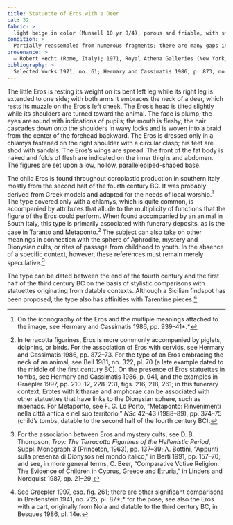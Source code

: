 ```yaml
---
title: Statuette of Eros with a Deer
cat: 32
fabric: >
  light beige in color (Munsell 10 yr 8/4), porous and friable, with small and intermittent reflective inclusions; in a number of points, the fabric presents an orange color (Munsell 5 yr 7/8), with calcareous inclusions. The polychromy has been preserved in a number of areas, laid over a layer of white slip: pink (wings), purple (hair, complexion, and animal fur), and black (sections of background). The front part was made with a simple mold; the back part, not modeled, features a circular vent hole. The wings and tail were applied to the figure before firing; a number of details, such as the deer’s rear hoof, were retouched by hand.
condition: > 
  Partially reassembled from numerous fragments; there are many gaps in both the back and the front sections.
provenance: > 
  – Robert Hecht (Rome, Italy); 1971, Royal Athena Galleries (New York, New York), sold to the J. Paul Getty Museum, 1971.
bibliography: > 
  Selected Works 1971, no. 61; Hermary and Cassimatis 1986, p. 873, no. 236.
---
```

The little Eros is resting its weight on its bent left leg while its
right leg is extended to one side; with both arms it embraces the neck
of a deer, which rests its muzzle on the Eros’s left cheek. The Eros’s
head is tilted slightly while its shoulders are turned toward the
animal. The face is plump; the eyes are round with indications of
pupils; the mouth is fleshy; the hair cascades down onto the shoulders
in wavy locks and is woven into a braid from the center of the forehead
backward. The Eros is dressed only in a chlamys fastened on the right
shoulder with a circular clasp; his feet are shod with sandals. The
Eros’s wings are spread. The front of the fat body is naked and folds of
flesh are indicated on the inner thighs and abdomen. The figures are set
upon a low, hollow, parallelepiped-shaped base.

The child Eros is found throughout coroplastic production in southern
Italy mostly from the second half of the fourth century <span
class="smcaps">BC.</span> It was probably derived from
Greek models and adapted for the needs of local worship.[^1] The type
covered only with a chlamys, which is quite common, is accompanied by
attributes that allude to the multiplicity of functions that the figure
of the Eros could perform. When found accompanied by an animal in South
Italy, this type is primarily associated with funerary deposits, as is
the case in Taranto and Metaponto.[^2] The subject can also take on
other meanings in connection with the sphere of Aphrodite, mystery and
Dionysian cults, or rites of passage from childhood to youth. In the
absence of a specific context, however, these references must remain
merely speculative.[^3]

The type can be dated between the end of the fourth century and the
first half of the third century <span
class="smcaps">BC</span> on the basis of stylistic
comparisons with statuettes originating from datable contexts. Although
a Sicilian findspot has been proposed, the type also has affinities with
Tarentine pieces.[^4]

[^1]: On the iconography of the Eros and the multiple meanings attached
    to the image, see <span class="smcaps">Hermary and
    Cassimatis</span> 1986, pp. 939–41*.*

[^2]: In terracotta figurines, Eros is more commonly accompanied by
    piglets, dolphins, or birds. For the association of Eros with
    cervids, see <span class="smcaps">Hermary and
    Cassimatis</span> 1986, pp. 872–73. For the type of an Eros
    embracing the neck of an animal, see <span
    class="smcaps">Bell</span> 1981, no. 322, pl. 70
    (a late example dated to the middle of the first century <span
    class="smcaps">BC</span>). On the presence of Eros
    statuettes in tombs, see <span
    class="smcaps">Hermary and Cassimatis</span> 1986,
    p. 941, and the examples in <span
    class="smcaps">Graepler</span> 1997, pp. 210–12,
    228–231, figs. 216, 218, 261; in this funerary context, Erotes with
    kitharae and amphorae can be associated with other statuettes that
    have links to the Dionysian sphere, such as maenads<span
    class="smcaps">.</span> For Metaponto, see F. G.
    Lo Porto, “Metaponto: Rinvenimenti nella città antica e nel suo
    territorio,” *NSc* 42–43 (1988–89), pp. 374–75 (child’s tombs,
    datable to the second half of the fourth century <span
    class="smcaps">BC</span>).

[^3]: For the association between Eros and mystery cults, see D. B.
    Thompson, *Troy: The Terracotta Figurines of the Hellenistic
    Period*, Suppl. Monograph 3 (Princeton, 1963), pp. 137–39; A.
    Bottini, “Appunti sulla presenza di Dionysos nel mondo italico,” in
    <span class="smcaps">Berti</span> 1991, pp.
    157–70; and see, in more general terms, C. Beer, “Comparative Votive
    Religion: The Evidence of Children in Cyprus, Greece and Etruria,”
    in <span class="smcaps">Linders and
    Nordquist</span> 1987, pp. 21–29.

[^4]: See <span class="smcaps">Graepler</span> 1997,
    esp. fig. 261; there are other significant comparisons in <span
    class="smcaps">Breitenstein</span> 1941, no. 725,
    pl. 87*;* for the pose, see also the Eros with a cart, originally
    from Nola and datable to the third century <span
    class="smcaps">BC,</span> in <span
    class="smcaps">Besques</span> 1986, pl. 14e.

